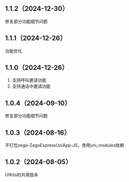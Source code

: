 ## 1.1.2（2024-12-30）
修复部分功能细节问题
## 1.1.1（2024-12-26）
功能优化
## 1.1.0（2024-12-26）
1. 支持呼叫邀请功能
2. 支持通话中邀请功能
## 1.0.4（2024-09-10）
修复部分功能细节问题
## 1.0.3（2024-08-16）
不打包zego-ZegoExpressUniApp-JS，使用uni_modules依赖
## 1.0.2（2024-08-05）
UIKits的共用版本
